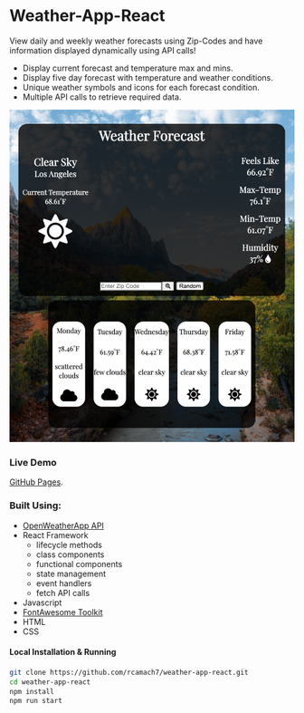 # Weather-App-React

View daily and weekly weather forecasts using Zip-Codes and have information displayed dynamically using API calls!

- Display current forecast and temperature max and mins.
- Display five day forecast with temperature and weather conditions.
- Unique weather symbols and icons for each forecast condition.
- Multiple API calls to retrieve required data.

![Screenshot](weatherDemo.png)

### Live Demo

[GitHub Pages](https://rcamach7.github.io/weather-app-react/).

### Built Using:

- [OpenWeatherApp API](https://openweathermap.org)
- React Framework
  - lifecycle methods
  - class components
  - functional components
  - state management
  - event handlers
  - fetch API calls
- Javascript
- [FontAwesome Toolkit](https://fontawesome.com)
- HTML
- CSS

#### Local Installation & Running

```bash
git clone https://github.com/rcamach7/weather-app-react.git
cd weather-app-react
npm install
npm run start
```
